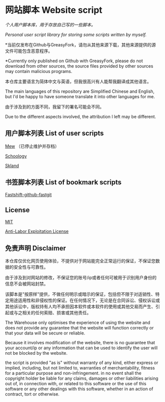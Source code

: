 # 网站脚本 Website script

*个人用户脚本库，用于存放自己写的一些脚本。*

*Personal user script library for storing some scripts written by myself.*

*当前仅发布在Github与GreasyFork，请勿从其他来源下载，其他来源提供的源文件可能包含恶意程序。

*Currently only published on Github with GreasyFork, please do not download from other sources, the source files provided by other sources may contain malicious programs.

本仓库主要语言为简体中文与英语，但我很高兴有人能帮我翻译成其他语言。

The main languages of this repository are Simplified Chinese and English, but I'd be happy to have someone translate it into other languages for me.

由于涉及到的方面不同，我留下的署名可能会不同。

Due to the different aspects involved, the attribution I left may be different.

## 用户脚本列表 List of user scripts

[Mew](/userjs/mew/README.md) （已停止维护并存档）

[Schoology](/userjs/schoology/README.md)

[Skland](/userjs/skland/README.md)

## 书签脚本列表 List of bookmark scripts

[Fastshift-github-fastgit](/markjs/fastshift-github-fastgit/README.md)

## License

[MIT](/LICENSE)

[Anti-Labor Exploitation License](/Additional_LICENSE_CN)

## 免责声明 Disclaimer

本仓库仅优化网页使用体验，不提供对于网站能完全正常运行的保证，不保证您数据的安全性与可靠性。

由于涉及到对网站的修改，不保证您的账号/ip或者任何可被用于识别用户身份的信息不会被网站封禁。

该脚本是"按原样"提供，不做任何明示或暗示的保证，包括但不限于对适销性、特定用途适用性和非侵权性的保证。在任何情况下，无论是在合同诉讼、侵权诉讼或其他诉讼中，版权持有人均不承担因本软件或本软件的使用或其他交易而产生、引起或与之相关的任何索赔、损害或其他责任。

The Warehouse only optimises the experience of using the website and does not provide any guarantee that the website will function correctly or that your data will be secure or reliable.

Because it involves modification of the website, there is no guarantee that your account/ip or any information that can be used to identify the user will not be blocked by the website.

the script is provided "as is" without warranty of any kind, either express or implied, including, but not limited to, warranties of merchantability, fitness for a particular purpose and non-infringement. in no event shall the copyright holder be liable for any claims, damages or other liabilities arising out of, in connection with, or related to this software or the use of this software or any other dealings with this software, whether in an action of contract, tort or otherwise.